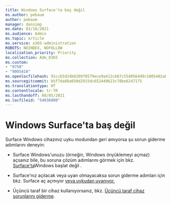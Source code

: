 ```yaml
---
title: Windows Surface'ta baş değil
ms.author: pebaum
author: pebaum
manager: dansimp
ms.date: 03/16/2021
ms.audience: Admin
ms.topic: article
ms.service: o365-administration
ROBOTS: NOINDEX, NOFOLLOW
localization_priority: Priority
ms.collection: Adm_O365
ms.custom:
- "9758"
- "9005418"
ms.openlocfilehash: 91ccb5d24b820978579ece9a412cb87c5540564d9c1005482ab928b53a0c1a10
ms.sourcegitcommit: b5f7da89a650d2915dc652449623c78be6247175
ms.translationtype: HT
ms.contentlocale: tr-TR
ms.lasthandoff: 08/05/2021
ms.locfileid: "54036800"
---
```

# <a name="windows-doesnt-start-on-surface"></a>Windows Surface'ta baş değil

Surface Windows cihazınız uyku modundan geri amıyorsa şu sorun giderme adımlarını deneyin:

- Surface Windows'unuzu (örneğin, Windows önyüklemeyi açmaz) açsanız bile, bu soruna çözüm adımlarını görmek için bkz. [Surface'ta](https://support.microsoft.com/surface/windows-doesn-t-start-on-surface-3dd47ea1-472a-4514-c8e1-ff81bd72be5c)Windows başlat değil .

- Surface'nız açılacak veya uyan olmayacaksa sorun giderme adımları için bkz. Surface aç açmıyor [veya uykudan uyanıyor.](https://support.microsoft.com/surface/surface-won-t-turn-on-or-wake-from-sleep-1e181652-3db8-5ca1-9649-7390fafb102a)

- Üçüncü taraf bir cihaz kullanıyorsanız, bkz. [Üçüncü taraf cihaz sorunlarını giderme](https://support.microsoft.com/topic/b6f3408d-dac9-43e2-82f6-e620ca783636).


